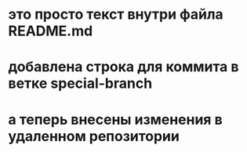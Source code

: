 # это просто текст внутри файла README.md
# добавлена строка для коммита в ветке special-branch
# а теперь внесены изменения в удаленном репозитории
